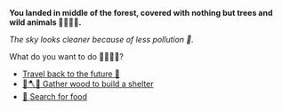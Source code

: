 **You landed in middle of the forest, covered with nothing but trees and wild animals 🐅🌳🌲🍂.**

*The sky looks cleaner because of less pollution 🌃.*

What do you want to do 🤷‍♀️🤷‍♂️?

- [Travel back to the future 🌠](../1/1.md) 
- [🌳🪓⛺ Gather wood to build a shelter](../2/2.md)
- [🥣 Search for food](../7/7.md) 
